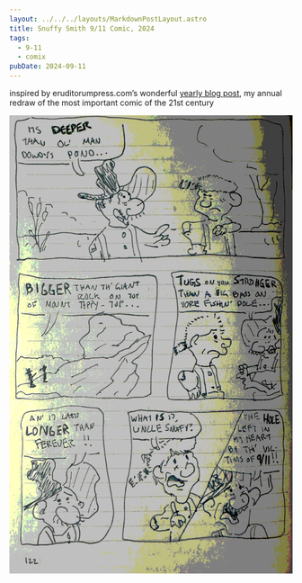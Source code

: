 ```yaml
---
layout: ../../../layouts/MarkdownPostLayout.astro
title: Snuffy Smith 9/11 Comic, 2024
tags:
  - 9-11
  - comix
pubDate: 2024-09-11
---
```


inspired by eruditorumpress.com’s wonderful [yearly blog post](https://www.eruditorumpress.com/blog/america-a-prophecy-4-rose), my annual redraw of the most important comic of the 21st century

![redraw of a snuffy smith comic](../../../img/9-11/2024.png)

